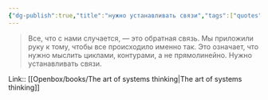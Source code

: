 ```yaml
---
{"dg-publish":true,"title":"нужно устанавливать связи","tags":["quotes"],"date":"2023-07-19T10:01:04+04:00","modified_at":"2023-11-06T20:10:14+04:00","alias":"нужно устанавливать связи","dg-path":"/quotes/202307191001.md","permalink":"/quotes/202307191001/","dgPassFrontmatter":true}
---
```



> Все, что с нами случается, — это обратная связь. Мы приложили руку к тому, чтобы все происходило именно так. Это означает, что нужно мыслить циклами, контурами, а не прямолинейно. Нужно устанавливать связи.

Link:: [[Openbox/books/The art of systems thinking|The art of systems thinking]]
